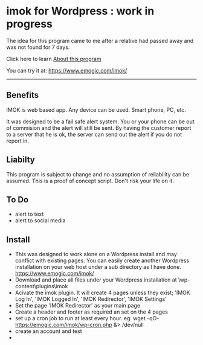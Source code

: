 # imok for Wordpress : work in progress

The idea for this program came to me after a relative had passed away and was not found for 7 days.

Click here to learn [About this program](https://github.com/vpelss/imok_wp/blob/main/imok.md#about)

You can try it at: https://www.emogic.com/imok/

-------------------------------------

## Benefits

IMOK is web based app. Any device can be used. Smart phone, PC, etc.

It was designed to be a fail safe alert system. You or your phone can be out of commision and the alert will still be sent.
By having the customer report to a server that he is ok, the server can send out the alert if you do not report in.

## Liabilty

This program is subject to change and no assumption of reliability can be assumed.
This is a proof of concept script. Don't risk your life on it.

## To Do

- alert to text
- alert to social media

## Install

- This was designed to work alone on a Wordpress install and may conflict with existing pages. You can easily create another Wordpress installation on your web host under a sub directory as I have done. https://www.emogic.com/imok/
- Download and place all files under your Wordpress installation at \wp-content\plugins\imok
- Acivate the imok plugin. It will create 4 pages unless they exist; 'IMOK Log In', 'IMOK Logged In', 'IMOK Redirector', 'IMOK Settings'
- Set the page 'IMOK Redirector' as your main page
- Create a header and footer as required an set on the 4 pages
- set up a cron job to run at least every hour. eg: wget -qO- https://emogic.com/imok/wp-cron.php &> /dev/null
- create an account and test
-
